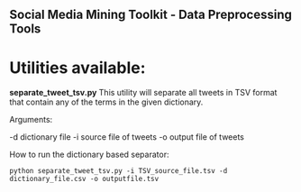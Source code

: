 ## Social Media Mining Toolkit - Data Preprocessing Tools

# Utilities available:

**separate_tweet_tsv.py** This utility will separate all tweets in TSV format that contain any of the terms in the given dictionary.

Arguments: 

-d dictionary file
-i source file of tweets
-o output file of tweets

How to run the dictionary based separator:
```
python separate_tweet_tsv.py -i TSV_source_file.tsv -d dictionary_file.csv -o outputfile.tsv
```
